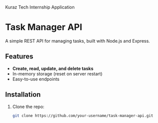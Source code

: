Kuraz Tech Internship Application


# Task Manager API

A simple REST API for managing tasks, built with Node.js and Express.

## Features
- **Create, read, update, and delete tasks**
- In-memory storage (reset on server restart)
- Easy-to-use endpoints

## Installation
1. Clone the repo:
   ```bash
   git clone https://github.com/your-username/task-manager-api.git
